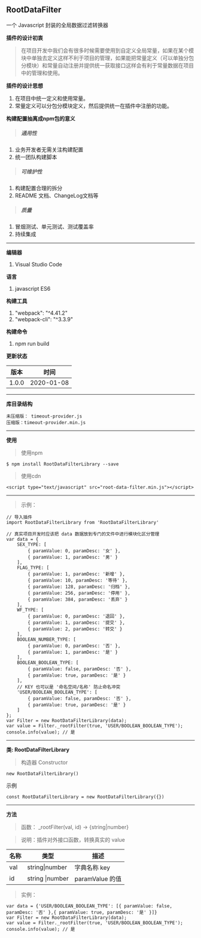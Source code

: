 ## RootDataFilter
一个 Javascript 封装的全局数据过滤转换器

**插件的设计初衷**
> 在项目开发中我们会有很多时候需要使用到自定义全局常量，如果在某个模块中单独去定义这样不利于项目的管理，如果能把常量定义（可以单独分包分模块）和常量自动注册并提供统一获取接口这样会有利于常量数据在项目中的管理和使用。


**插件的设计思想**
1. 在项目中统一定义和使用常量。
2. 常量定义可以分包分模块定义，然后提供统一在插件中注册的功能。

**构建配置抽离成npm包的意义**
> ##### 通用性
1. 业务开发者无需关注构建配置
2. 统一团队构建脚本

> ##### 可维护性
1. 构建配置合理的拆分
2. README 文档、ChangeLog文档等

> ##### 质量
1. 冒烟测试、单元测试、测试覆盖率
2. 持续集成

---

**编辑器**
1. Visual Studio Code

**语言**
1. javascript ES6

**构建工具**
1. "webpack": "^4.41.2"
2. "webpack-cli": "^3.3.9"

**构建命令**
1. npm run build

**更新状态**

版本 | 时间
---|---
1.0.0 | 2020-01-08

---
**库目录结构**

```
未压缩版： timeout-provider.js
压缩版：timeout-provider.min.js
```

---


**使用**
> 使用npm

```
$ npm install RootDataFilterLibrary --save
```

> 使用cdn

```
<script type="text/javascript" src="root-data-filter.min.js"></script>
```

---

> 示例：

```
// 导入插件
import RootDataFilterLibrary from 'RootDataFilterLibrary'

// 真实项目开发时应该把 data 数据放到专门的文件中进行模块化区分管理
var data = {
	SEX_TYPE: [
		{ paramValue: 0, paramDesc: '女' },
		{ paramValue: 1, paramDesc: '男' }
	],
	FLAG_TYPE: [
		{ paramValue: 1, paramDesc: '新增' },
		{ paramValue: 10, paramDesc: '等待' },
		{ paramValue: 128, paramDesc: '归档' },
		{ paramValue: 256, paramDesc: '停用' },
		{ paramValue: 384, paramDesc: '丢弃' }
	],
	WF_TYPE: [
		{ paramValue: 0, paramDesc: '退回' },
		{ paramValue: 1, paramDesc: '提交' },
		{ paramValue: 2, paramDesc: '转交' }
	],
	BOOLEAN_NUMBER_TYPE: [
		{ paramValue: 0, paramDesc: '否' },
		{ paramValue: 1, paramDesc: '是' }
	],
	BOOLEAN_BOOLEAN_TYPE: [
		{ paramValue: false, paramDesc: '否' },
		{ paramValue: true, paramDesc: '是' }
	],
	// KEY 也可以是 '命名空间/名称' 防止命名冲突
	'USER/BOOLEAN_BOOLEAN_TYPE': [
		{ paramValue: false, paramDesc: '否' },
		{ paramValue: true, paramDesc: '是' }
	]
};
var Filter = new RootDataFilterLibrary(data);
var value = Filter._rootFilter(true, 'USER/BOOLEAN_BOOLEAN_TYPE');
console.info(value); // 是

```

---

**类: RootDataFilterLibrary**
> 构造器 Constructor

```
new RootDataFilterLibrary()
```

示例

```
const RootDataFilterLibrary = new RootDataFilterLibrary({})
```

---

**方法**

> 函数： _rootFilter(val, id) → {string|number}

> 说明：插件对外接口函数，转换真实的 value

名称 | 类型 | 描述
---|---|---
val | string\|number | 字典名称 key
id | string \|number | paramValue 的值

> 实例：

```
var data = {'USER/BOOLEAN_BOOLEAN_TYPE': [{ paramValue: false, paramDesc: '否' },{ paramValue: true, paramDesc: '是' }]}
var Filter = new RootDataFilterLibrary(data);
var value = Filter._rootFilter(true, 'USER/BOOLEAN_BOOLEAN_TYPE');
console.info(value); // 是
```
